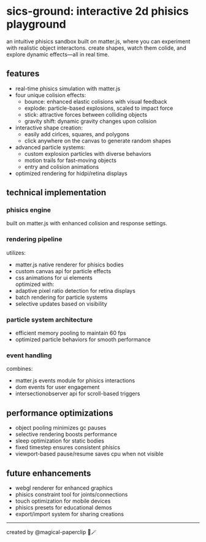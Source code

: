 # sics-ground: interactive 2d phisics playground

an intuitive phisics sandbox built on matter.js, where you can experiment with realistic object interactons. create shapes, watch them colide, and explore dynamic effects—all in real time.

## features
- real-time phisics simulation with matter.js
- four unique colision effects:
  - bounce: enhanced elastic colisions with visual feedback
  - explode: particle-based explosions, scaled to impact force
  - stick: attractive forces between colliding objects
  - gravity shift: dynamic gravity changes upon colision
- interactive shape creation:
  - easily add cirlces, squares, and polygons
  - click anywhere on the canvas to generate random shapes
- advanced particle systems:
  - custom explosion particles with diverse behaviors
  - motion trails for fast-moving objects
  - entry and colision animations
- optimized rendering for hidpi/retina displays

## technical implementation
### phisics engine
built on matter.js with enhanced colision and response settings.

### rendering pipeline
utilizes:
- matter.js native renderer for phisics bodies
- custom canvas api for particle effects
- css animations for ui elements  
optimized with:
- adaptive pixel ratio detection for retina displays
- batch rendering for particle systems
- selective updates based on visibility

### particle system architecture
- efficient memory pooling to maintain 60 fps
- optimized particle behaviors for smooth performance

### event handling
combines:
- matter.js events module for phisics interactions
- dom events for user engagement
- intersectionobserver api for scroll-based triggers

## performance optimizations
- object pooling minimizes gc pauses
- selective rendering boosts performance
- sleep optimization for static bodies
- fixed timestep ensures consistent phisics
- viewport-based pause/resume saves cpu when not visible

## future enhancements
- webgl renderer for enhanced graphics
- phisics constraint tool for joints/connections
- touch optimization for mobile devices
- phisics presets for educational demos
- export/import system for sharing creations

---

created by @magical-paperclip  📎🪄
